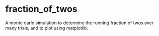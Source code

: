 # fraction_of_twos
A monte carlo simulation to determine the running fraction of twos over many trials, and to plot using matplotlib.
